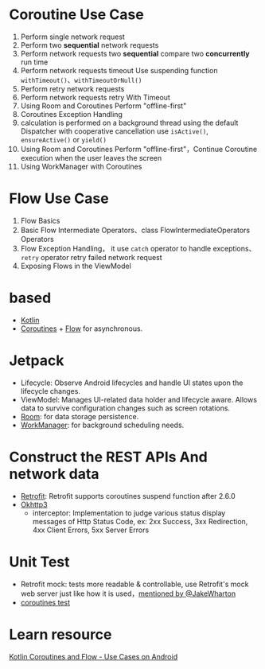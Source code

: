# Coroutine Use Case

1. Perform single network request
2. Perform two **sequential** network requests
3. Perform network requests two **sequential** compare two **concurrently** run time
4. Perform network requests timeout Use suspending function `withTimeout()`、`withTimeoutOrNull()`
5. Perform retry network requests
6. Perform network requests retry With Timeout
7. Using Room and Coroutines Perform "offline-first"
8. Coroutines Exception Handling
9. calculation is performed on a background thread using the default Dispatcher with cooperative cancellation use `isActive()`, `ensureActive()` or `yield()`
10. Using Room and Coroutines Perform "offline-first"，Continue Coroutine execution when the user leaves the screen 
11. Using WorkManager with Coroutines

# Flow Use Case

1. Flow Basics
2. Basic Flow Intermediate Operators、class FlowIntermediateOperators Operators
3. Flow Exception Handling， it use `catch` operator to handle exceptions、`retry` operator retry failed network request
4. Exposing Flows in the ViewModel

# based

- [Kotlin](https://kotlinlang.org/)
- [Coroutines](https://github.com/Kotlin/kotlinx.coroutines) + [Flow](https://kotlin.github.io/kotlinx.coroutines/kotlinx-coroutines-core/kotlinx.coroutines.flow/)
  for asynchronous.

# Jetpack

- Lifecycle: Observe Android lifecycles and handle UI states upon the lifecycle changes.
- ViewModel: Manages UI-related data holder and lifecycle aware. Allows data to survive
  configuration changes such as screen rotations.
- [Room](https://developer.android.com/topic/libraries/architecture/room): for data storage
  persistence.
- [WorkManager](https://developer.android.com/topic/libraries/architecture/workmanager): for
  background scheduling needs.

# Construct the REST APIs And network data

- [Retrofit](https://github.com/square/retrofit): Retrofit supports coroutines suspend function
  after 2.6.0
- [Okhttp3](https://github.com/square/okhttp)
    - interceptor: Implementation to judge various status display messages of Http Status Code, ex:
      2xx Success, 3xx Redirection, 4xx Client Errors, 5xx Server Errors

# Unit Test

- Retrofit mock: tests more readable & controllable, use Retrofit's mock web server just like how it
  is
  used，[mentioned by @JakeWharton](https://github.com/square/retrofit/issues/1413#issuecomment-168905741)
- [coroutines test](https://developer.android.com/kotlin/coroutines/test#additional-resources)


# Learn resource
[Kotlin Coroutines and Flow - Use Cases on Android](https://github.com/LukasLechnerDev/Kotlin-Coroutines-and-Flow-UseCases-on-Android)


